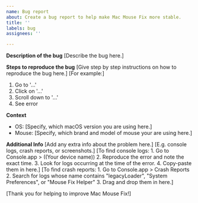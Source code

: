```yaml
---
name: Bug report
about: Create a bug report to help make Mac Mouse Fix more stable.
title: ''
labels: bug
assignees: ''

---
```


**Description of the bug**
[Describe the bug here.]

**Steps to reproduce the bug**
[Give step by step instructions on how to reproduce the bug here.]
[For example:]

1. Go to '...'
2. Click on '...'
3. Scroll down to '...'
4. See error

**Context**
- OS: [Specify, which macOS version you are using here.]
- Mouse: [Specify, which brand and model of mouse your are using here.]

**Additional Info**
[Add any extra info about the problem here.]
[E.g. console logs, crash reports, or screenshots.]
[To find console logs: 1. Go to Console.app > ((Your device name)) 2. Reproduce the error and note the exact time. 3. Look for logs occurring at the time of the error. 4. Copy-paste them in here.]
[To find crash reports: 1. Go to Console.app > Crash Reports 2. Search for logs whose name contains "legacyLoader", "System Preferences", or "Mouse Fix Helper" 3. Drag and drop them in here.]

[Thank you for helping to improve Mac Mouse Fix!]
